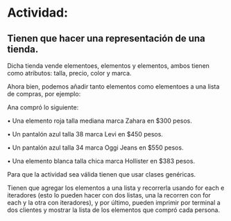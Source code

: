 # Actividad:
## Tienen que hacer una representación de una tienda. 
Dicha tienda vende elementoes, elementos y elementos, ambos tienen como atributos: talla,
precio, color y marca.

Ahora bien, podemos añadir tanto elementos como elementoes a una lista de
compras, por ejemplo:

Ana compró lo siguiente:

• Una elemento roja talla mediana marca Zahara en $300 pesos.

• Un pantalón azul talla 38 marca Levi en $450 pesos.

• Un pantalón azul talla 34 marca Oggi Jeans en $550 pesos.

• Una elemento blanca talla chica marca Hollister en $383 pesos.

Para que la actividad sea válida tienen que usar clases genéricas.

Tienen que agregar los elementos a una lista y recorrerla usando for
each e iteradores (esto lo pueden hacer con dos listas, una la recorren
con for each y la otra con iteradores), y por último, pueden imprimir
por terminal a dos clientes y mostrar la lista de los elementos que
compró cada persona.